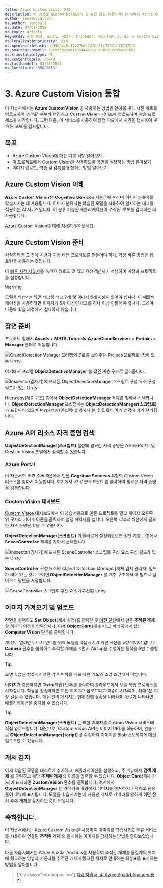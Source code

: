 ```yaml
---
title: Azure Custom Vision 통합
description: 이 과정을 완료하여 HoloLens 2 혼합 현실 애플리케이션 내에서 Azure Custom Vision을 구현하는 방법을 알아봅니다.
author: jessemcculloch
ms.author: jemccull
ms.date: 07/01/2020
ms.topic: article
keywords: 혼합 현실, unity, 자습서, hololens, hololens 2, azure custom vision, azure cognitive services, azure cloud services, Windows 10
ms.localizationpriority: high
ms.openlocfilehash: bd99b2ca8f41c276db747dc7fc75328c31807512
ms.sourcegitcommit: 2329db5a76dfe1b844e21291dbc8ee3888ed1b81
ms.translationtype: HT
ms.contentlocale: ko-KR
ms.lasthandoff: 01/08/2021
ms.locfileid: "98008213"
---
```

# <a name="3-integrating-azure-custom-vision"></a>3. Azure Custom Vision 통합

이 자습서에서는 **Azure Custom Vision** 을 사용하는 방법을 알아봅니다. 사진 세트를 업로드하여 *추적된 개체* 와 연결하고 **Custom Vision** 서비스에 업로드하여 학습 프로세스를 시작합니다. 그런 다음, 이 서비스를 사용하여 웹캠 피드에서 사진을 캡처하여 *추적된 개체* 를 감지합니다.

## <a name="objectives"></a>목표

* Azure Custom Vision에 대한 기본 사항 알아보기
* 이 프로젝트에서 Custom Vision을 사용하도록 장면을 설정하는 방법 알아보기
* 이미지 업로드, 학습 및 감지를 통합하는 방법 알아보기

## <a name="understanding-azure-custom-vision"></a>Azure Custom Vision 이해

**Azure Custom Vision** 은 **Cognitive Services** 제품군에 속하며 이미지 분류자를 학습시키는 데 사용됩니다. 이미지 분류자는 학습된 모델을 사용하여 일치하는 태그를 적용하는 AI 서비스입니다. 이 분류 기능은 애플리케이션이 *추적된 개체* 를 감지하는 데 사용됩니다.

[Azure Custom Vision](https://docs.microsoft.com/azure/cognitive-services/custom-vision-service/home)에 대해 자세히 알아보세요.

## <a name="preparing-azure-custom-vision"></a>Azure Custom Vision 준비

시작하려면 그 전에 사용자 지정 비전 프로젝트를 만들어야 하며, 가장 빠른 방법은 웹 포털을 사용하는 것입니다.

이 [빠른 시작 자습서](https://docs.microsoft.com/azure/cognitive-services/custom-vision-service/getting-started-build-a-classifier#choose-training-images)를 *이미지 업로드 및 태그 지정* 섹션까지 수행하여 계정과 프로젝트를 설정합니다.

> [!WARNING]
> 모델을 학습시키려면 태그당 태그 2개 및 이미지 5개 이상이 있어야 합니다. 이 애플리케이션을 사용하려면 이미지가 5개 이상인 태그를 하나 이상 만들어야 합니다. 그래야 나중에 학습 과정에서 실패하지 않습니다.

## <a name="preparing-the-scene"></a>장면 준비

프로젝트 창에서 **Assets** > **MRTK.Tutorials.AzureCloudServices** > **Prefabs** > **Manager** 폴더로 이동합니다.

![ObjectDetectionManager 프리팹의 경로를 보여주는 Project(프로젝트) 창이 있는 Unity](images/mr-learning-azure/tutorial3-section4-step1-1.png)

여기에서 프리팹 **ObjectDetectionManager** 를 장면 계층 구조로 끌어옵니다.

![Inspector(검사기)에 표시된 ObjectDetectionManager 스크립트 구성 요소 구성 필드가 있는 Unity](images/mr-learning-azure/tutorial3-section4-step1-2.png)

Hierarchy(계층 구조) 창에서 **ObjectDetectionManager** 개체를 찾아서 선택합니다.
**ObjectDetectionManager** 프리팹에는 **ObjectDetectionManager(스크립트)** 가 포함되어 있으며 Inspector(인스펙터) 창에서 볼 수 있듯이 여러 설정에 따라 달라집니다.

## <a name="retrieving-azure-api-resource-credentials"></a>Azure API 리소스 자격 증명 검색

**ObjectDetectionManager(스크립트)** 설정에 필요한 자격 증명은 Azure Portal 및 Custom Vision 포털에서 검색할 수 있습니다.

### <a name="azure-portal"></a>Azure Portal

이 자습서의 *장면 준비* 섹션에서 만든 **Cognitive Services** 유형의 Custom Vision 리소스를 찾아서 이동합니다. 여기에서 *키 및 엔드포인트* 를 클릭하여 필요한 자격 증명을 검색합니다.

### <a name="custom-vision-dashboard"></a>Custom Vision 대시보드

[Custom Vision](https://www.customvision.ai/projects) 대시보드에서 이 자습서용으로 만든 프로젝트를 열고 페이지 오른쪽 위 모서리 기어 아이콘을 클릭하여 설정 페이지를 엽니다. 오른쪽 *리소스* 섹션에서 필요한 자격 증명을 찾을 수 있습니다.

**ObjectDetectionManager(스크립트)** 가 올바르게 설정되었으면 장면 계층 구조에서 **SceneController** 개체를 찾아서 선택합니다.

![Inspector(검사기)에 표시된 SceneController 스크립트 구성 요소 구성 필드가 있는 Unity](images/mr-learning-azure/tutorial3-section4-step1-3.png)

**SceneController** 구성 요소의 *Object Detection Manager*(개체 감지 관리자) 필드가 비어 있는 것이 보이면 **ObjectDetectionManager** 를 계층 구조에서 이 필드로 끌어오고 장면을 저장합니다.

![SceneController 스크립트 구성 요소가 구성된 Unity](images/mr-learning-azure/tutorial3-section4-step1-4.png)

## <a name="take-and-upload-images"></a>이미지 가져오기 및 업로드

장면을 실행하고 **Set Object**(개체 설정)를 클릭한 후 [이전 단원](mr-learning-azure-02.md)에서 만든 **추적된 개체** 중 하나의 이름을 입력합니다. 이제 **Object Card**(개체 카드) 아래쪽에서 있는 **Computer Vision** 단추를 클릭합니다.

새 창이 열리면 이미지 인식을 위해 모델을 학습시키기 위한 사진을 6장 찍어야 합니다. **Camera** 단추를 클릭하고 추적할 개체를 보면서 AirTap을 수행하는 동작을 6번 수행합니다.

> [!TIP]
> 모델 학습을 향상시키려면 각 이미지를 서로 다른 각도와 조명 조건에서 찍습니다.

이미지가 충분해지면 **Train**(학습) 단추를 클릭하여 클라우드에서 모델 학습 프로세스를 시작합니다. 학습을 활성화하면 모든 이미지가 업로드되고 학습이 시작되며, 최대 1분 이상 걸릴 수 있습니다. 메뉴 안의 메시지는 현재 진행 상황을 나타내며 완료가 나타나면 애플리케이션을 중지할 수 있습니다.

> [!TIP]
> **ObjectDetectionManager(스크립트)** 는 찍힌 이미지를 Custom Vision 서비스에 직접 업로드합니다. 대안으로, Custom Vision API는 이미지 URL을 허용하며, 연습으로 **ObjectDetectionManager(script)** 를 수정하여 이미지를 Blob 스토리지에 대신 업로드할 수 있습니다.

## <a name="detect-objects"></a>개체 감지

이제 학습된 모델을 테스트에 추가하고, 애플리케이션을 실행하고, 주 메뉴에서 **검색 개체** 를 클릭하고 해당 **추적된 개체** 의 이름을 입력할 수 있습니다. **Object Card**(개체 카드)가 표시되면 **Custom Vision** 단추를 클릭합니다. 여기에서 **ObjectDetectionManager** 는 카메라의 배경에서 이미지를 캡처하기 시작하고 진행률이 메뉴에 표시됩니다. 모델을 학습시키는 데 사용한 개체로 카메라를 향하게 하면 잠시 후에 개체를 감지하는 것이 보입니다.

## <a name="congratulations"></a>축하합니다.

이 자습서에서는 Azure Custom Vision을 사용하여 이미지를 학습시키고 분류 서비스를 사용하여 연결된 **추적된 개체** 와 일치하는 이미지를 감지하는 방법을 알아보았습니다.

다음 자습서에서는 Azure Spatial Anchors를 사용하여 추적된 개체를 물질계의 위치에 링크하는 방법과 사용자를 추적된 개체에 링크된 위치로 안내하는 화살표를 표시하는 방법을 알아봅니다.

> [!div class="nextstepaction"]
> [다음 자습서: 4. Azure Spatial Anchors 통합](mr-learning-azure-04.md)
